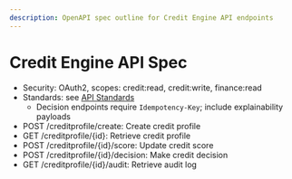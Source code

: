 ```yaml
---
description: OpenAPI spec outline for Credit Engine API endpoints
---
```


# Credit Engine API Spec
- Security: OAuth2, scopes: credit:read, credit:write, finance:read
- Standards: see [API Standards](STANDARDS.md)
	- Decision endpoints require `Idempotency-Key`; include explainability payloads
- POST /creditprofile/create: Create credit profile
- GET /creditprofile/{id}: Retrieve credit profile
- POST /creditprofile/{id}/score: Update credit score
- POST /creditprofile/{id}/decision: Make credit decision
- GET /creditprofile/{id}/audit: Retrieve audit log

